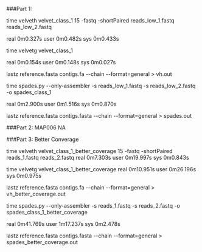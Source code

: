 

 
###Part 1:
 
 time velveth velvet_class_1 15 -fastq -shortPaired reads_low_1.fastq reads_low_2.fastq
 
 real	0m0.327s
 user	0m0.482s
 sys	0m0.433s
 
 time velvetg velvet_class_1 
 
 real	0m0.154s
 user	0m0.148s
 sys	0m0.027s
 
lastz reference.fasta contigs.fa --chain --format=general > vh.out 

 
time spades.py --only-assembler -s reads_low_1.fastq -s reads_low_2.fastq -o spades_class_1 
 
 real	0m2.900s
 user	0m1.516s
 sys	0m0.870s
 
lastz reference.fasta contigs.fasta --chain --format=general > spades.out
 
 
 
###Part 2: MAP006
 NA
 
 
 
###Part 3: Better Converage

 time velveth velvet_class_1_better_coverage 15 -fastq -shortPaired reads_1.fastq reads_2.fastq
 real	0m7.303s
 user	0m19.997s
 sys	0m0.843s
 
 time velvetg velvet_class_1_better_coverage
 real	0m10.951s
 user	0m26.196s
 sys	0m0.975s
 
lastz reference.fasta contigs.fa --chain --format=general > vh_better_coverage.out  
 

time spades.py --only-assembler -s reads_1.fastq -s reads_2.fastq -o spades_class_1_better_coverage

real	0m41.769s
user	1m17.237s
sys	0m2.478s 

lastz reference.fasta contigs.fasta --chain --format=general > spades_better_coverage.out  

 
 
 

 